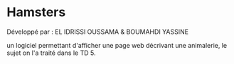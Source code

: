 # Hamsters

Développé par : EL IDRISSI OUSSAMA & BOUMAHDI YASSINE

un logiciel permettant d'afficher une page web décrivant une animalerie, le sujet on l'a traité dans le TD 5.

